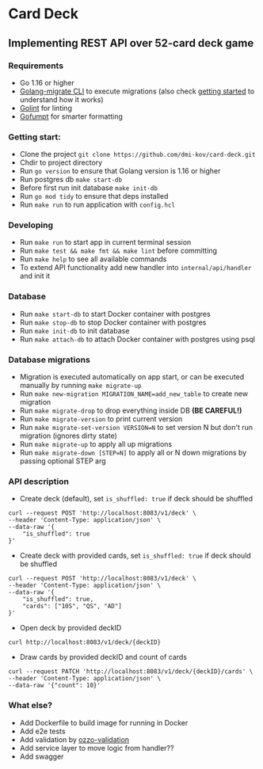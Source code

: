 # Card Deck

## Implementing REST API over 52-card deck game 

### Requirements
* Go 1.16 or higher
* [Golang-migrate CLI](https://github.com/golang-migrate/migrate/tree/master/cmd/migrate) to execute migrations (also check [getting started](https://github.com/golang-migrate/migrate/blob/master/GETTING_STARTED.md) to understand how it works)
* [Golint](https://github.com/golang/lint) for linting
* [Gofumpt](https://github.com/mvdan/gofumpt) for smarter formatting

### Getting start:
* Clone the project `git clone https://github.com/dmi-kov/card-deck.git`
* Chdir to project directory
* Run `go version` to ensure that Golang version is 1.16 or higher
* Run postgres db `make start-db`
* Before first run init database `make init-db`
* Run `go mod tidy` to ensure that deps installed
* Run `make run` to run application with `config.hcl`

### Developing
* Run `make run` to start app in current terminal session
* Run `make test && make fmt && make lint` before committing
* Run `make help` to see all available commands
* To extend API functionality add new handler into `internal/api/handler` and init it

### Database
* Run `make start-db` to start Docker container with postgres
* Run `make stop-db` to stop Docker container with postgres
* Run `make init-db` to init database
* Run `make attach-db` to attach Docker container with postgres using psql

### Database migrations
* Migration is executed automatically on app start, or can be executed manually by running `make migrate-up`
* Run `make new-migration MIGRATION_NAME=add_new_table` to create new migration
* Run `make migrate-drop` to drop everything inside DB **(BE CAREFUL!)**
* Run `make migrate-version` to print current version
* Run `make migrate-set-version VERSION=N` to set version N but don't run migration (ignores dirty state)
* Run `make migrate-up` to apply all up migrations
* Run `make migrate-down [STEP=N]` to apply all or N down migrations by passing optional STEP arg

### API description 
* Create deck (default), set `is_shuffled: true` if deck should be shuffled
```
curl --request POST 'http://localhost:8083/v1/deck' \
--header 'Content-Type: application/json' \
--data-raw '{
    "is_shuffled": true
}'
```

* Create deck with provided cards, set `is_shuffled: true` if deck should be shuffled
```
curl --request POST 'http://localhost:8083/v1/deck' \
--header 'Content-Type: application/json' \
--data-raw '{
    "is_shuffled": true,
    "cards": ["10S", "QS", "AD"]
}'
```
* Open deck by provided deckID
```
curl http://localhost:8083/v1/deck/{deckID}
```
* Draw cards by provided deckID and count of cards
```
curl --request PATCH 'http://localhost:8083/v1/deck/{deckID}/cards' \
--header 'Content-Type: application/json' \
--data-raw '{"count": 10}'
```

### What else?
* Add Dockerfile to build image for running in Docker
* Add e2e tests
* Add validation by [ozzo-validation](github.com/go-ozzo/ozzo-validation/v4)
* Add service layer to move logic from handler??
* Add swagger
